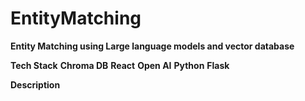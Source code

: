 # EntityMatching

**Entity Matching using Large language models and vector database**

**Tech Stack**
**Chroma DB**
**React**
**Open AI**
**Python**
**Flask**

**Description**

